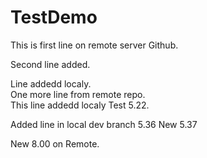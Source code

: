 # TestDemo
This is first line on remote server Github.  

Second line added.  

Line addedd localy.  
One more line from remote repo.  
This line addedd localy Test 5.22.  
  
Added line in local dev branch 5.36
New 5.37  

New 8.00 on Remote. 

